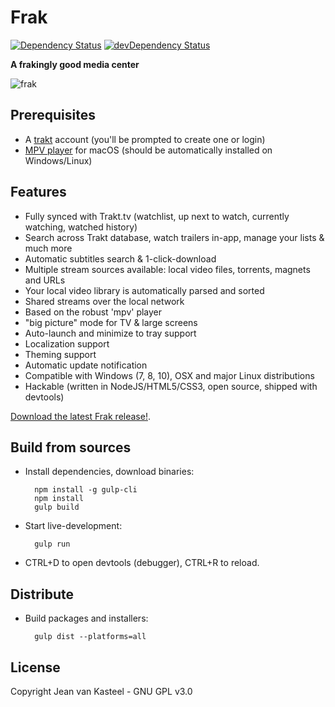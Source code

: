 # Frak

[![Dependency Status](https://david-dm.org/vankasteelj/frak/status.svg)](https://david-dm.org/vankasteelj/frak)
[![devDependency Status](https://david-dm.org/vankasteelj/frak/dev-status.svg)](https://david-dm.org/vankasteelj/frak?type=dev)

**A frakingly good media center**

![frak](https://user-images.githubusercontent.com/12599850/44541156-62447d00-a709-11e8-8a83-81fd5807d8bd.png)

## Prerequisites
- A [trakt](https://trakt.tv/) account (you'll be prompted to create one or login)
- [MPV player](https://mpv.io/) for macOS (should be automatically installed on Windows/Linux)

## Features
- Fully synced with Trakt.tv (watchlist, up next to watch, currently watching, watched history)
- Search across Trakt database, watch trailers in-app, manage your lists & much more
- Automatic subtitles search & 1-click-download
- Multiple stream sources available: local video files, torrents, magnets and URLs
- Your local video library is automatically parsed and sorted
- Shared streams over the local network
- Based on the robust 'mpv' player
- "big picture" mode for TV & large screens
- Auto-launch and minimize to tray support
- Localization support
- Theming support
- Automatic update notification
- Compatible with Windows (7, 8, 10), OSX and major Linux distributions
- Hackable (written in NodeJS/HTML5/CSS3, open source, shipped with devtools)

[Download the latest Frak release!](https://github.com/vankasteelj/frak/releases).

## Build from sources
- Install dependencies, download binaries:

        npm install -g gulp-cli
        npm install
        gulp build

- Start live-development:

        gulp run
    
- CTRL+D to open devtools (debugger), CTRL+R to reload.

## Distribute
- Build packages and installers:

        gulp dist --platforms=all
        
        
## License
Copyright Jean van Kasteel - GNU GPL v3.0
